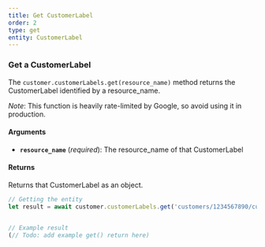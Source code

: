 ```yaml
---
title: Get CustomerLabel
order: 2
type: get
entity: CustomerLabel
---
```


### Get a CustomerLabel

The `customer.customerLabels.get(resource_name)` method returns the CustomerLabel identified by a resource_name.

_Note_: This function is heavily rate-limited by Google, so avoid using it in production.

#### Arguments

- **`resource_name`** (_required_): The resource_name of that CustomerLabel

#### Returns

Returns that CustomerLabel as an object.

```javascript
// Getting the entity
let result = await customer.customerLabels.get('customers/1234567890/customerLabels/123123123')
```

```javascript

// Example result
(// Todo: add example get() return here)

```
